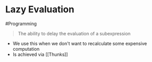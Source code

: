 # Lazy Evaluation
#Programming 

> The ability to delay the evaluation of a subexpression 
- We use this when we don't want to recalculate some expensive computation
- Is achieved via [[Thunks]]